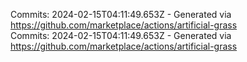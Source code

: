 Commits: 2024-02-15T04:11:49.653Z - Generated via https://github.com/marketplace/actions/artificial-grass
<br>
Commits: 2024-02-15T04:11:49.653Z - Generated via https://github.com/marketplace/actions/artificial-grass
<br>
